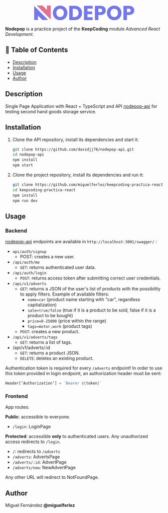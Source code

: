 <p align="center">
<img src="./src/assets/nodepop.svg" width="320" alt="Nodepop">
</p>

**Nodepop** is a practice project of the **KeepCoding** module _Advanced React Development_.

## 📌 Table of Contents

- [Description](#description)
- [Installation](#installation)
- [Usage](#usage)
- [Author](#author)

## Description

Single Page Application with React + TypeScript and API [nodepop-api](https://github.com/davidjj76/nodepop-api) for testing second hand goods storage service.

## Installation

1. Clone the API repository, install its dependencies and start it:

   ```bash
   git clone https://github.com/davidjj76/nodepop-api.git
   cd nodepop-api
   npm install
   npm start
   ```

2. Clone the project repository, install its dependencies and run it:

   ```bash
   git clone https://github.com/miguelferlez/keepcoding-practica-react.git
   cd keepcoding-practica-react
   npm install
   npm run dev
   ```

## Usage

### Backend

[nodepop-api](https://github.com/davidjj76/nodepop-api) endpoints are available in `http://localhost:3001/swagger/` :

- `api/auth/signup`
  - POST: creates a new user.
- `/api/auth/me`
  - `GET`: returns authenticated user data.
- `/api/auth/login`
  - `POST`: returns access token after submitting correct user credentials.
- `/api/v1/adverts`
  - `GET`: returns a JSON of the user's list of products with the possibility to apply filters. Example of available filters:
    - `name=car` (product name starting with "car", regardless capitalization)
    - `sale=true/false` (true if it is a product to be sold, false if it is a product to be bought)
    - `price=0-25000` (price within the range)
    - `tags=motor,work` (product tags)
  - `POST`: creates a new product.
- `/api/v1/adverts/tags`
  - `GET`: returns a list of tags.
- /api/v1/adverts/:id
  - `GET`: returns a product JSON.
  - `DELETE`: deletes an existing product.

Authentication token is required for every `/adverts` endpoint! In order to use this token provided in login endpoint, an authorization header must be sent:

```js
Header[‘Authorization’] = `Bearer ${token}`
```

### Frontend

App routes:

**Public**: accessible to everyone.

- `/login`: LoginPage

**Protected**: accessible **only** to authenticated users. Any unauthorized access redirects to `/login`.

- `/`: redirects to `/adverts`
- `/adverts`: AdvertsPage
- `/adverts/:id`: AdvertPage
- `/adverts/new`: NewAdvertPage

Any other URL will redirect to NotFoundPage.

## Author

Miguel Fernández **@miguelferlez**
